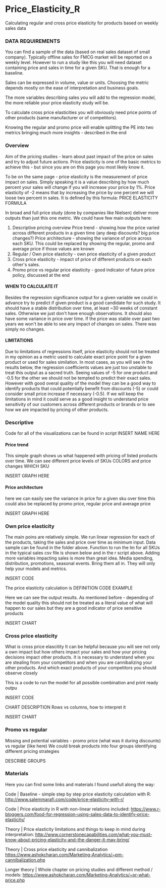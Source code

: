 # Price_Elasticity_R
Calculating regular and cross price elasticity for products based on weekly sales data

### DATA REQUIREMENTS
You can find a sample of the data (based on real sales dataset of small company).
Typically offline sales for FMCG market will be reported on a weekly level.
However to run a study like this you will need dataset containing price and sales in time for a given SKU.
That is enough for a baseline.

Sales can be expressed in volume, value or units. Choosing the metric depends mostly on the ease of interpretation and business goals.

The more variables describing sales you will add to the regression model, the more reliable your price elasticity study will be.

To calculate cross price elasticities you will obviously need price points of other products (same manufacturer or of competitors).

Knowing the regular and promo price will enable splitting the PE into two metrics bringing much more insights - described in the end

### Overview
Aim of the pricing studies - learn about past impact of the price on sales and try to adjust future actions.
Price elasticity is one of the basic metrics to achieve this - but since you are on this page you most likely know it.

To be on the same page - price elasticity is the measurement of price impact on sales. Simply speaking it is a value describing by how much percent your sales will change if you will increase your price by 1%. Price elasticity of -2 means that by increasing the price by one percent we will loose two percent in sales.
It is defined by this formula:
PRICE ELASTICITY FORMULA

In broad and full price study (done by companies like Nielsen) deliver more outputs than just this one metric.
We could have few main outputs here:
1) Descriptive pricing overview
Price trend - showing how the price varied across different products in a given time (any deep discounts? big price changes?)
Price architecture - showing the variance of price across each SKU. This could be replaced by showing the regular, promo and average price if those values are known
2) Regular / Own price elasticity - own price elasticity of a given product
3) Cross price elasticity - impact of price of different products on each other's sales.
4) Promo price vs regular price elasticity - good indicator of future price policy, discussed at the end


#### WHEN TO CALCULATE IT
Besides the regression significance output for a given variable we could in advance try to predict if given product is a good candidate for such study.
It should have a stable distribution over time, at least ~30 weeks of constant sales. Otherwise we just don't have enough observations.
It should also have some variance in price over time. If the price was stable over past two years we won't be able to see any impact of changes on sales. There was simply no changes.

#### LIMITATIONS
Due to limitations of regressions itself, price elasticity should not be treated in my opinion as a metric used to calculate exact price point for a given product or used for sales similation. In most cases, as you will see in the results below, the regression coefficients values are just too unstable to treat this output as a sacred truth.
Seeing values of -5 for one product and -0.5 for the other we should not be tempted to predict their exact sales.
However with good overal quality of the model they can be a good way to identify products that could potentially benefit from discounts (-5) or could consider small price increase if necessary (-0.5).
If we will keep the limitations in mind it could serve as a good insight to understand price sensitivity of our customers across different products or brands or to see how we are impacted by pricing of other products.



### Descriptive
Code for all of the visualizations can be found in script INSERT NAME HERE
#### Price trend
This simple graph shows us what happened with pricing of listed products over time. We can see different price levels of SKUs
COLORS
and price changes WHICH SKU

INSERT GRAPH HERE

#### Price architecture
here we can easily see the variance in price for a given sku over time
this could also be replaced by promo price, regular price and average price

INSERT GRAPH HERE

### Own price elasticity
The main poins are relatively simple. We run linear regression for each of the products, taking the sales and price over time as minimum input. Data sample can be found in the folder above. Function to run the lm for all SKUs in the typical sales csv file is shown below and in the r script above.
Adding more variables impacting sales is more than great idea. Media spending, distribution, promotions, seasonal events. Bring them all in. They will only help your models and metrics. 

INSERT CODE

The price elasticity calculation is DEFINITION
CODE EXAMPLE

Here we can see the output results. As mentioned before - depending of the model quality this should not be treated as a literal value of what will happen to our sales but they are a good indicator of price sensitive products

INSERT CHART

### Cross price elasticity
What is cross price elascitity
It can be helpful because you will see not only a own impact but how others impact your sales and how your pricing decisions impact other products. It is necessary to understand when you are stealing from your competitors and when you are cannibalizing your other products. And which exact products of your competitors you should observe closely

This is a code to run the model for all possible combination and print ready outpu

INSERT CODE

CHART DESCRIPTION 
Rows vs columns, how to interpret it

INSERT CHART


### Promo vs regular 
Missing and potential variables - promo price (what was it during discounts) vs regular (like here)
We could break products into four groups identifying different pricing strategies

DESCRIBE GROUPS

### Materials
Here you can find some links and materials I found usefull along the way:

Code | Baseline - simple step by step price elasticity calculation with R:
http://www.salemmarafi.com/code/price-elasticity-with-r/

Code | Price elasticity in R with non-linear relations included:
https://www.r-bloggers.com/food-for-regression-using-sales-data-to-identify-price-elasticity/

Theory | Price elasticity limitations and things to keep in mind during interpretation:
http://www.cornerstonecapabilities.com/what-you-must-know-about-pricing-elasticity-and-the-danger-it-may-bring/

Theory | Cross price elasticity and cannibalization
https://www.ashokcharan.com/Marketing-Analytics/~pm-cannibalization.php

Longer theory | Whole chapter on pricing studies and different method / models:
https://www.ashokcharan.com/Marketing-Analytics/~pr-what-price.php
